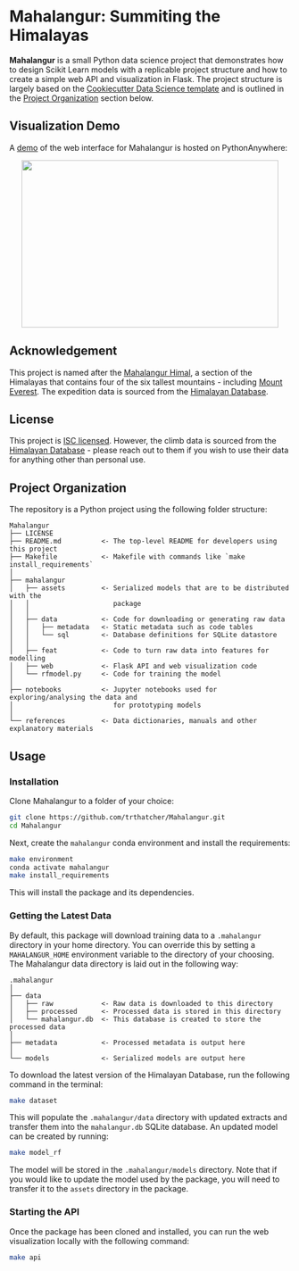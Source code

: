 # Mahalangur: Summiting the Himalayas

**Mahalangur** is a small Python data science project that demonstrates how to design Scikit Learn models with a replicable project structure and how to create a simple web API and visualization in Flask. The project structure is largely based on the [Cookiecutter Data Science template](https://drivendata.github.io/cookiecutter-data-science/) and is outlined in the [Project Organization](#Project-Organization) section below.

## Visualization Demo

A [demo](https://mahalangur.pythonanywhere.com/) of the web interface for Mahalangur is hosted on PythonAnywhere:

<p align="center">
    <a href="https://mahalangur.pythonanywhere.com/">
    <img width="460" height="300" src="https://raw.githubusercontent.com/trthatcher/Mahalangur/assets/mahalangur.gif">
    </a>
</p>

## Acknowledgement

This project is named after the [Mahalangur Himal](https://en.wikipedia.org/wiki/Mahalangur_Himal), a section of the Himalayas that contains four of the six tallest mountains - including [Mount Everest](https://en.wikipedia.org/wiki/Mount_Everest). The expedition data is sourced from the [Himalayan Database](https://www.himalayandatabase.com/).

## License

This project is [ISC licensed](https://en.wikipedia.org/wiki/ISC_license). However, the climb data is sourced from the [Himalayan Database](https://www.himalayandatabase.com/) - please reach out to them if you wish to use their data for anything other than personal use.

## Project Organization

The repository is a Python project using the following folder structure:

    Mahalangur
    ├── LICENSE
    ├── README.md          <- The top-level README for developers using this project
    ├── Makefile           <- Makefile with commands like `make install_requirements`
    │
    ├── mahalangur
    │   ├── assets         <- Serialized models that are to be distributed with the
    │   │                     package
    │   │
    │   ├── data           <- Code for downloading or generating raw data
    │   │   ├── metadata   <- Static metadata such as code tables
    │   │   └── sql        <- Database definitions for SQLite datastore
    │   │
    │   ├── feat           <- Code to turn raw data into features for modelling
    │   ├── web            <- Flask API and web visualization code
    │   └── rfmodel.py     <- Code for training the model
    │
    ├── notebooks          <- Jupyter notebooks used for exploring/analysing the data and
    │                         for prototyping models
    │
    └── references         <- Data dictionaries, manuals and other explanatory materials

## Usage

### Installation

Clone Mahalangur to a folder of your choice:

```bash
git clone https://github.com/trthatcher/Mahalangur.git
cd Mahalangur
```

Next, create the `mahalangur` conda environment and install the requirements:

```bash
make environment
conda activate mahalangur
make install_requirements
```

This will install the package and its dependencies.

### Getting the Latest Data

By default, this package will download training data to a `.mahalangur` directory in your home directory. You can override this by setting a `MAHALANGUR_HOME` environment variable to the directory of your choosing. The Mahalangur data directory is laid out in the following way:

    .mahalangur
    │
    ├── data
    │   ├── raw            <- Raw data is downloaded to this directory
    │   ├── processed      <- Processed data is stored in this directory
    │   └── mahalangur.db  <- This database is created to store the processed data
    │
    ├── metadata           <- Processed metadata is output here
    │
    └── models             <- Serialized models are output here

To download the latest version of the Himalayan Database, run the following command in the terminal:

```bash
make dataset
```

This will populate the `.mahalangur/data` directory with updated extracts and transfer them into the `mahalangur.db` SQLite database. An updated model can be created by running:

```bash
make model_rf
```

The model will be stored in the `.mahalangur/models` directory. Note that if you would like to update the model used by the package, you will need to transfer it to the `assets` directory in the package.

### Starting the API

Once the package has been cloned and installed, you can run the web visualization locally with the following command:

```bash
make api
```
